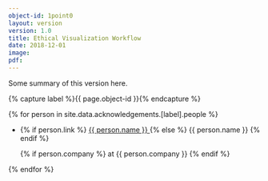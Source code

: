 ```yaml
---
object-id: 1point0
layout: version
version: 1.0
title: Ethical Visualization Workflow
date: 2018-12-01
image:
pdf:
---
```


Some summary of this version here.

{% capture label %}{{ page.object-id  }}{% endcapture %}


{% for person in site.data.acknowledgements.[label].people %}
<ul>
<li>

{% if person.link %}
  <a href="{{ person.link }}">
    {{ person.name }}
  </a>
{% else %}
  {{ person.name }}
{% endif %}

{% if person.company %}
  at {{ person.company }}
{% endif %}

  </li>
</ul>
{% endfor %}
